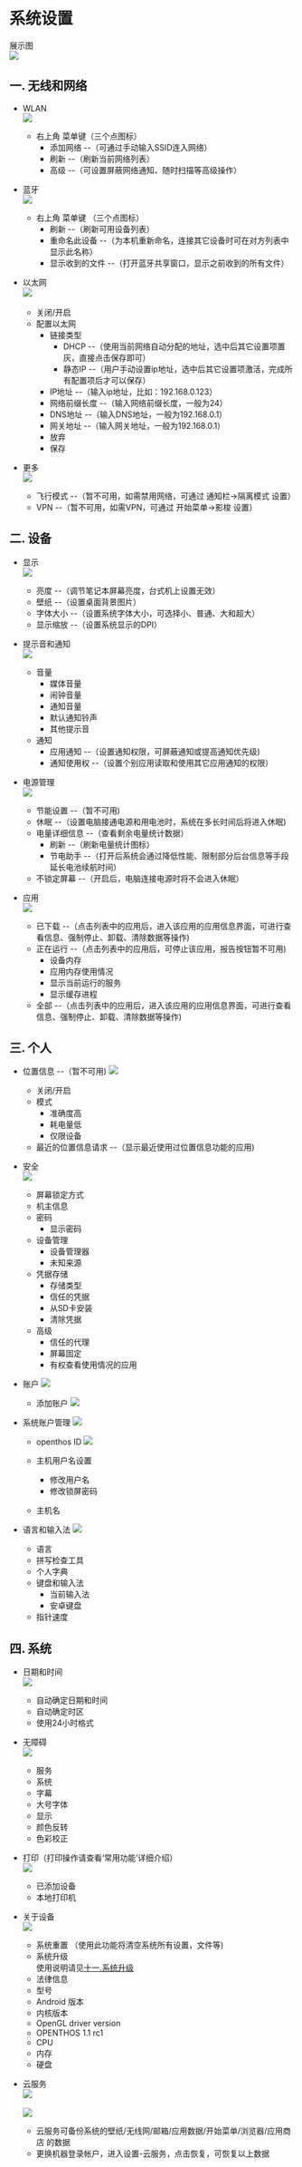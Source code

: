 # 系统设置
展示图  
![](pic/xitongshezhi/setting_shouye.png)

## 一. 无线和网络
   - WLAN  
![](pic/xitongshezhi/setting_wlanNew.png) 

      - 右上角 菜单键（三个点图标）
         - 添加网络 --（可通过手动输入SSID连入网络）
         - 刷新 --（刷新当前网络列表）
         - 高级 --（可设置屏蔽网络通知、随时扫描等高级操作）
   - 蓝牙  
![](pic/xitongshezhi/setting_bluetoothNew.png)

      - 右上角 菜单键 （三个点图标）
         - 刷新 --（刷新可用设备列表）
         - 重命名此设备 --（为本机重新命名，连接其它设备时可在对方列表中显示此名称）
         - 显示收到的文件 --（打开蓝牙共享窗口，显示之前收到的所有文件）
     
   - 以太网  
![](pic/xitongshezhi/setting_yitaiwang.png)        
      - 关闭/开启
      - 配置以太网
         - 链接类型
            - DHCP --（使用当前网络自动分配的地址，选中后其它设置项置灰，直接点击保存即可）
            - 静态IP --（用户手动设置ip地址，选中后其它设置项激活，完成所有配置项后才可以保存）
         - IP地址 --（输入ip地址，比如：192.168.0.123）
         - 网络前缀长度 --（输入网络前缀长度，一般为24）
         - DNS地址 --（输入DNS地址，一般为192.168.0.1）
         - 网关地址 --（输入网关地址，一般为192.168.0.1）
         - 放弃
         - 保存
   - 更多  
![](pic/xitongshezhi/setting_gengduo.png)

      - 飞行模式 --（暂不可用，如需禁用网络，可通过 通知栏->隔离模式 设置）
      - VPN --（暂不可用，如需VPN，可通过 开始菜单->影梭 设置）

## 二. 设备
   - 显示  
![](pic/xitongshezhi/setting_xianshiNew.png)

      - 亮度 --（调节笔记本屏幕亮度，台式机上设置无效）
      - 壁纸 --（设置桌面背景图片）
      - 字体大小 --（设置系统字体大小，可选择小、普通、大和超大）
      - 显示缩放 --（设置系统显示的DPI）
   - 提示音和通知  
![](pic/xitongshezhi/setting_tishiyin.png)

      - 音量
         - 媒体音量
         - 闹钟音量
         - 通知音量
         - 默认通知铃声
         - 其他提示音
      - 通知
         - 应用通知 --（设置通知权限，可屏蔽通知或提高通知优先级)
         - 通知使用权 --（设置个别应用读取和使用其它应用通知的权限）
   - 电源管理  
![](pic/xitongshezhi/setting_dianyuanguanliNew.png)

      - 节能设置 --（暂不可用)
      - 休眠 --（设置电脑接通电源和用电池时，系统在多长时间后将进入休眠)
      - 电量详细信息 --（查看剩余电量统计数据）
         - 刷新 --（刷新电量统计图标）
         - 节电助手 --（打开后系统会通过降低性能、限制部分后台信息等手段延长电池续航时间）
      - 不锁定屏幕 --（开启后，电脑连接电源时将不会进入休眠）
     
   - 应用  
![](pic/xitongshezhi/setting_yingyong.png)

      - 已下载 --（点击列表中的应用后，进入该应用的应用信息界面，可进行查看信息、强制停止、卸载、清除数据等操作)
      - 正在运行 --（点击列表中的应用后，可停止该应用，报告按钮暂不可用)
         - 设备内存
         - 应用内存使用情况
         - 显示当前运行的服务
         - 显示缓存进程
      - 全部 --（点击列表中的应用后，进入该应用的应用信息界面，可进行查看信息、强制停止、卸载、清除数据等操作)
   
## 三. 个人
   - 位置信息 --（暂不可用)
![](pic/xitongshezhi/tmp_9632-settingweizhi-761094311.png)

      - 关闭/开启
      - 模式
         - 准确度高
         - 耗电量低
         - 仅限设备
      - 最近的位置信息请求 --（显示最近使用过位置信息功能的应用)
   -  安全  
![](pic/xitongshezhi/tmp_9632-settingsecurity2096104743.png)

      - 屏幕锁定方式
      - 机主信息
      - 密码
         - 显示密码
      - 设备管理
         - 设备管理器
         - 未知来源
      - 凭据存储
         - 存储类型
         - 信任的凭据
         - 从SD卡安装
         - 清除凭据
      - 高级
         - 信任的代理
         - 屏幕固定
         - 有权查看使用情况的应用
   - 账户
![](pic/xitongshezhi/tmp_9632-settingaddaccout1455351491.png)

      - 添加账户
![](pic/xitongshezhi/tmp_9632-settingaddaccout233668700.png)

   - 系统账户管理
![](pic/xitongshezhi/tmp_9632-settingaccoutmanger944700000.png)

      - openthos ID
![](pic/xitongshezhi/tmp_18072-settingopid1490052727.png)

      - 主机用户名设置
         - 修改用户名
         - 修改锁屏密码
      - 主机名
   - 语言和输入法
![](pic/xitongshezhi/tmp_18072-settinglag233668700.png)

      - 语言
      - 拼写检查工具
      - 个人字典
      - 键盘和输入法
         - 当前输入法
         - 安卓键盘
      - 指针速度
   
## 四. 系统
   - 日期和时间  
![](pic/xitongshezhi/tmp_9632-settingdate2018264212.png)

      - 自动确定日期和时间
      - 自动确定时区
      - 使用24小时格式
   - 无障碍  
![](pic/xitongshezhi/tmp_9632-settingwu1431718238.png)

      - 服务
      - 系统
      - 字幕
      - 大号字体
      - 显示
      - 颜色反转
      - 色彩校正
   - 打印（打印操作请查看‘常用功能’详细介绍）  
![](pic/xitongshezhi/tmp_9632-settingprint1355968946.png)

      - 已添加设备
      - 本地打印机
   - 关于设备  
![](pic/xitongshezhi/setting-guanyushebeiNew.png)

      - 系统重置 （使用此功能将清空系统所有设置，文件等)
      - 系统升级  
使用说明请见[十一.系统升级](https://github.com/openthos/userguide-analysis/blob/master/%E5%8D%81%E4%B8%80.%E7%B3%BB%E7%BB%9F%E5%8D%87%E7%BA%A7.md)
      - 法律信息
      - 型号
      - Android 版本
      - 内核版本
      - OpenGL driver version
      - OPENTHOS 1.1 rc1
      - CPU
      - 内存
      - 硬盘  
   - 云服务  
![](pic/xitongshezhi/seafile_open.png)<br />  
![](pic/xitongshezhi/seafile_beifen.png)
      - 云服务可备份系统的壁纸/无线网/邮箱/应用数据/开始菜单/浏览器/应用商店 的数据
      - 更换机器登录帐户，进入设置-云服务，点击恢复，可恢复以上数据

